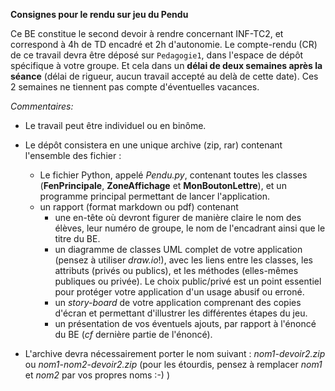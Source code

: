 **Consignes pour le rendu sur jeu du Pendu**

Ce BE constitue le second devoir à rendre concernant INF-TC2, et correspond à 4h de TD encadré et 2h d'autonomie. Le compte-rendu (CR) de ce travail devra être déposé sur ``Pedagogie1``, dans l'espace de dépôt spécifique à votre groupe. Et cela dans un **délai de deux semaines après la séance** (délai de rigueur, aucun travail accepté au delà de cette date). Ces 2 semaines ne tiennent pas compte d'éventuelles vacances.

*Commentaires:*

 - Le travail peut être individuel ou en binôme.    
 - Le dépôt consistera en une unique archive (zip, rar) contenant l'ensemble des fichier :   
     - Le fichier Python, appelé *Pendu.py*, contenant toutes les classes (**FenPrincipale**, **ZoneAffichage** et **MonBoutonLettre**), et un programme principal permettant de lancer l'application.
     - un rapport (format markdown ou pdf) contenant     
         - une en-tête où devront figurer de manière claire le nom des élèves, leur numéro de groupe, le nom de l'encadrant ainsi que le titre du BE.   
         - un diagramme de classes UML complet de votre application (pensez à utiliser _draw.io_!), avec les liens entre les classes, les attributs (privés ou publics), et les méthodes (elles-mêmes publiques ou privée). Le choix public/privé est un point essentiel pour protéger votre application d'un usage abusif ou erroné.   
         - un _story-board_ de votre application comprenant des copies d'écran et permettant d'illustrer les différentes étapes du jeu.    
         - un présentation de vos éventuels ajouts, par rapport à l'énoncé du BE (_cf_ dernière partie de l'énoncé).

 - L'archive devra nécessairement porter le nom suivant : *nom1-devoir2.zip* ou *nom1-nom2-devoir2.zip* (pour les étourdis, pensez à remplacer *nom1* et *nom2* par vos propres noms :-) )
